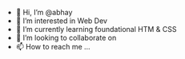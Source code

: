 - 👋 Hi, I’m @abhay
- 👀 I’m interested in Web Dev
- 🌱 I’m currently learning foundational HTM & CSS
- 💞️ I’m looking to collaborate on 
- 📫 How to reach me ...

<!---
abhayt63/abhayt63 is a ✨ special ✨ repository because its `README.md` (this file) appears on your GitHub profile.
You can click the Preview link to take a look at your changes.
--->
 
